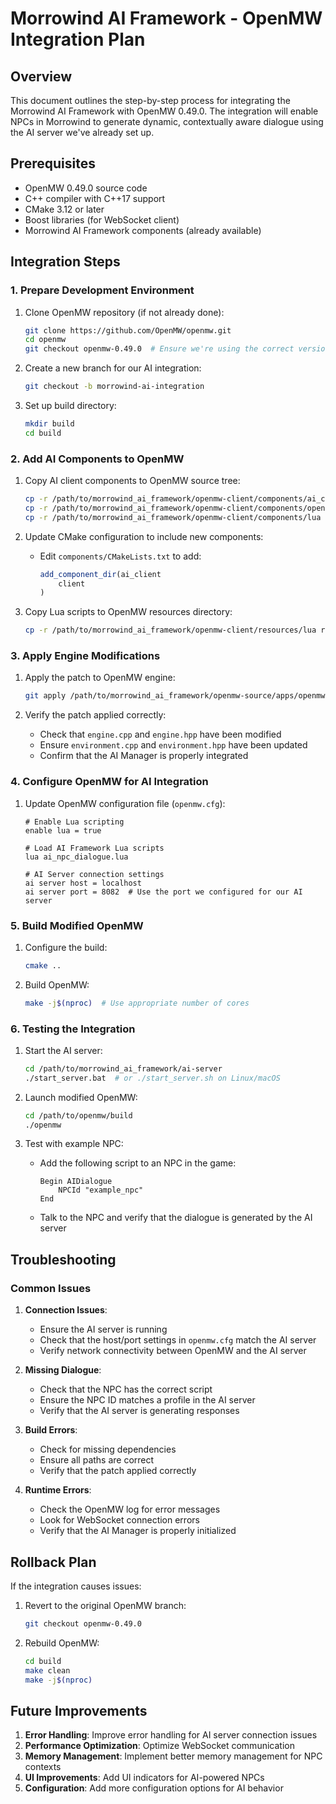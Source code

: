 # Morrowind AI Framework - OpenMW Integration Plan

## Overview

This document outlines the step-by-step process for integrating the Morrowind AI Framework with OpenMW 0.49.0. The integration will enable NPCs in Morrowind to generate dynamic, contextually aware dialogue using the AI server we've already set up.

## Prerequisites

- OpenMW 0.49.0 source code
- C++ compiler with C++17 support
- CMake 3.12 or later
- Boost libraries (for WebSocket client)
- Morrowind AI Framework components (already available)

## Integration Steps

### 1. Prepare Development Environment

1. Clone OpenMW repository (if not already done):
   ```bash
   git clone https://github.com/OpenMW/openmw.git
   cd openmw
   git checkout openmw-0.49.0  # Ensure we're using the correct version
   ```

2. Create a new branch for our AI integration:
   ```bash
   git checkout -b morrowind-ai-integration
   ```

3. Set up build directory:
   ```bash
   mkdir build
   cd build
   ```

### 2. Add AI Components to OpenMW

1. Copy AI client components to OpenMW source tree:
   ```bash
   cp -r /path/to/morrowind_ai_framework/openmw-client/components/ai_client components/
   cp -r /path/to/morrowind_ai_framework/openmw-client/components/openmw-mp components/
   cp -r /path/to/morrowind_ai_framework/openmw-client/components/lua components/
   ```

2. Update CMake configuration to include new components:
   - Edit `components/CMakeLists.txt` to add:
     ```cmake
     add_component_dir(ai_client
         client
     )
     ```

3. Copy Lua scripts to OpenMW resources directory:
   ```bash
   cp -r /path/to/morrowind_ai_framework/openmw-client/resources/lua resources/
   ```

### 3. Apply Engine Modifications

1. Apply the patch to OpenMW engine:
   ```bash
   git apply /path/to/morrowind_ai_framework/openmw-source/apps/openmw/engine.cpp.patch
   ```

2. Verify the patch applied correctly:
   - Check that `engine.cpp` and `engine.hpp` have been modified
   - Ensure `environment.cpp` and `environment.hpp` have been updated
   - Confirm that the AI Manager is properly integrated

### 4. Configure OpenMW for AI Integration

1. Update OpenMW configuration file (`openmw.cfg`):
   ```
   # Enable Lua scripting
   enable lua = true

   # Load AI Framework Lua scripts
   lua ai_npc_dialogue.lua

   # AI Server connection settings
   ai server host = localhost
   ai server port = 8082  # Use the port we configured for our AI server
   ```

### 5. Build Modified OpenMW

1. Configure the build:
   ```bash
   cmake ..
   ```

2. Build OpenMW:
   ```bash
   make -j$(nproc)  # Use appropriate number of cores
   ```

### 6. Testing the Integration

1. Start the AI server:
   ```bash
   cd /path/to/morrowind_ai_framework/ai-server
   ./start_server.bat  # or ./start_server.sh on Linux/macOS
   ```

2. Launch modified OpenMW:
   ```bash
   cd /path/to/openmw/build
   ./openmw
   ```

3. Test with example NPC:
   - Add the following script to an NPC in the game:
     ```
     Begin AIDialogue
         NPCId "example_npc"
     End
     ```
   - Talk to the NPC and verify that the dialogue is generated by the AI server

## Troubleshooting

### Common Issues

1. **Connection Issues**:
   - Ensure the AI server is running
   - Check that the host/port settings in `openmw.cfg` match the AI server
   - Verify network connectivity between OpenMW and the AI server

2. **Missing Dialogue**:
   - Check that the NPC has the correct script
   - Ensure the NPC ID matches a profile in the AI server
   - Verify that the AI server is generating responses

3. **Build Errors**:
   - Check for missing dependencies
   - Ensure all paths are correct
   - Verify that the patch applied correctly

4. **Runtime Errors**:
   - Check the OpenMW log for error messages
   - Look for WebSocket connection errors
   - Verify that the AI Manager is properly initialized

## Rollback Plan

If the integration causes issues:

1. Revert to the original OpenMW branch:
   ```bash
   git checkout openmw-0.49.0
   ```

2. Rebuild OpenMW:
   ```bash
   cd build
   make clean
   make -j$(nproc)
   ```

## Future Improvements

1. **Error Handling**: Improve error handling for AI server connection issues
2. **Performance Optimization**: Optimize WebSocket communication
3. **Memory Management**: Implement better memory management for NPC contexts
4. **UI Improvements**: Add UI indicators for AI-powered NPCs
5. **Configuration**: Add more configuration options for AI behavior
